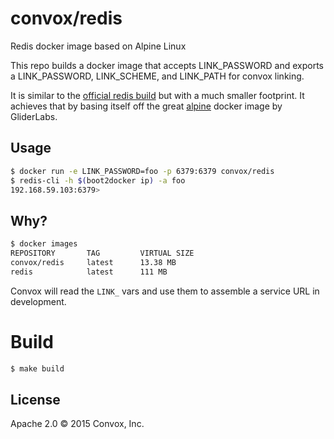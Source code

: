 # convox/redis

Redis docker image based on Alpine Linux

This repo builds a docker image that accepts
LINK_PASSWORD and exports a LINK_PASSWORD, LINK_SCHEME, and LINK_PATH for convox linking.

It is similar to the
[official redis build](https://registry.hub.docker.com/_/redis/) but
with a much smaller footprint. It achieves that by basing itself off the great
[alpine](https://github.com/gliderlabs/docker-alpine) docker image by GliderLabs.

## Usage

```bash
$ docker run -e LINK_PASSWORD=foo -p 6379:6379 convox/redis
$ redis-cli -h $(boot2docker ip) -a foo
192.168.59.103:6379>
```

## Why?

```bash
$ docker images
REPOSITORY       TAG         VIRTUAL SIZE
convox/redis     latest      13.38 MB
redis            latest      111 MB
```

Convox will read the `LINK_` vars and use them to assemble a service URL in development.

# Build

```bash
$ make build
```

## License

Apache 2.0 &copy; 2015 Convox, Inc.
